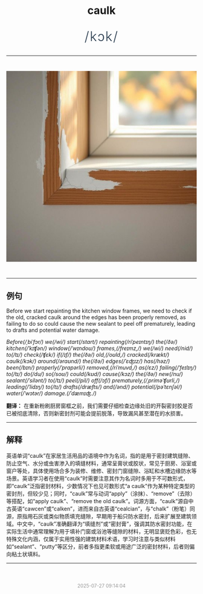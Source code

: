 <div align="center">

# caulk

<div style="margin: 30px 0;">
<h1 style="font-size: 2.5em; font-weight: 300; letter-spacing: 2px; margin: 0; color: #2c3e50;">
/kɔk/
</h1>
</div>

</div>

---

<div align="center" style="margin: 40px 0;">

![caulk](images/caulk.png)

</div>

---

## 例句

Before we start repainting the kitchen window frames, we need to check if the old, cracked caulk around the edges has been properly removed, as failing to do so could cause the new sealant to peel off prematurely, leading to drafts and potential water damage.

*Before(/ˌbiˈfɔr/) we(/wi/) start(/stɑrt/) repainting(/riˈpeɪntɪŋ/) the(/ðə/) kitchen(/ˈkɪʧən/) window(/ˈwɪndoʊ/) frames,(/freɪmz,/) we(/wi/) need(/nid/) to(/tɪ/) check(/ʧɛk/) if(/ɪf/) the(/ðə/) old,(/oʊld,/) cracked(/krækt/) caulk(/kɔk/) around(/əraʊnd/) the(/ðə/) edges(/ˈɛʤɪz/) has(/həz/) been(/bɪn/) properly(/ˈprɑpərli/) removed,(/riˈmuvd,/) as(/ɛz/) failing(/ˈfeɪlɪŋ/) to(/tɪ/) do(/du/) so(/soʊ/) could(/kʊd/) cause(/kɔz/) the(/ðə/) new(/nu/) sealant(/ˈsilənt/) to(/tɪ/) peel(/pil/) off(/ɔf/) prematurely,(/ˌpriməˈʧʊrli,/) leading(/ˈlidɪŋ/) to(/tɪ/) drafts(/dræfts/) and(/ənd/) potential(/pəˈtɛnʃəl/) water(/ˈwɔtər/) damage.(/ˈdæmɪʤ./)*

**翻译：** 在重新粉刷厨房窗框之前，我们需要仔细检查边缘处旧的开裂密封胶是否已被彻底清除，否则新密封剂可能会提前脱落，导致漏风甚至潜在的水损害。

---

## 解释

英语单词“caulk”在家居生活用品的语境中作为名词，指的是用于密封建筑缝隙、防止空气、水分或虫害渗入的填缝材料，通常呈膏状或胶状，常见于厨房、浴室或窗户等处，具体使用场合多为装修、维修、密封门窗缝隙、浴缸和水槽边缘防水等场景。英语学习者在使用“caulk”时需要注意其作为名词时多用于不可数形式，即“caulk”泛指密封材料，少数情况下也见可数形式“a caulk”作为某种特定类型的密封剂，但较少见；同时，“caulk”常与动词“apply”（涂抹）、“remove”（去除）等搭配，如“apply caulk”、“remove the old caulk”。词源方面，“caulk”源自中古英语“cawcen”或“calken”，进而来自古英语“cealcian”，与“chalk”（粉笔）同源，原指用石灰或类似物质填充缝隙，早期用于船只防水密封，后来扩展至建筑领域。中文中，“caulk”准确翻译为“填缝剂”或“密封膏”，强调其防水密封功能，在实际生活中通常理解为用于填补门窗或浴池等缝隙的材料，无明显褒贬色彩，也无特殊文化内涵，仅属于实用性强的建筑材料术语，学习时注意与类似材料如“sealant”、“putty”等区分，前者多指更柔软或用途广泛的密封材料，后者则偏向粘土状填料。


---

<div align="center" style="margin-top: 50px;">
<small style="color: #999; font-size: 0.9em;">2025-07-27 09:14:04</small>
</div>
